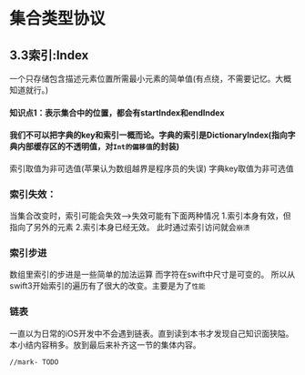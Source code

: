 # 集合类型协议

##  3.3索引:Index
一个只存储包含描述元素位置所需最小元素的简单值(有点绕，不需要记忆。大概知道就行。)
#### 知识点1：表示集合中的位置，都会有startIndex和endIndex

#### 我们不可以把字典的key和索引一概而论。字典的索引是DictionaryIndex(指向字典内部缓存区的不透明值，对```Int的偏移值```的封装)
索引取值为非可选值(苹果认为数组越界是程序员的失误)
字典key取值为非可选值


### 索引失效：
当集合改变时，索引可能会失效-->失效可能有下面两种情况
1.索引本身有效，但指向了另外的元素
2.索引本身已经无效。
此时通过索引访问就会```崩溃```

   
### 索引步进
数组里索引的步进是一些简单的加法运算
而字符在swift中尺寸是可变的。
所以从swift3开始索引的遍历有了很大的改变。主要是为了```性能```


### 链表
一直以为日常的iOS开发中不会遇到链表。直到读到本书才发现自己知识面狭隘。本小结内容稍多。放到最后来补齐这一节的集体内容。

    //mark- TODO



